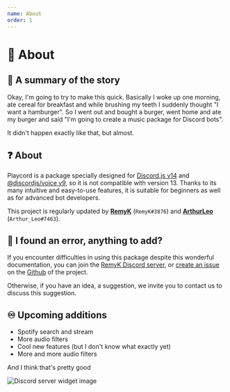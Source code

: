 ```yaml
---
name: About
order: 1
---
```


# 🎵 About

## 🍔 A summary of the story

Okay, I'm going to try to make this quick. Basically I woke up one morning, ate cereal for breakfast and while brushing my teeth I suddenly thought "I want a hamburger".
So I went out and bought a burger, went home and ate my burger and said "I'm going to create a music package for Discord bots".

It didn't happen exactly like that, but almost.

## ❓ About

Playcord is a package specially designed for [Discord.js v14](https://www.npmjs.com/package/discord.js) and [@discordjs/voice v9](https://www.npmjs.com/package/@discordjs/voice), so it is not compatible with version 13.
Thanks to its many intuitive and easy-to-use features, it is suitable for beginners as well as for advanced bot developers.

This project is regularly updated by [**RemyK**](https://github.com/RemyK888) (`RemyK#3876`) and [**ArthurLeo**](https://github.com/ArthurLeo13) (`Arthur_Leo#7463`).

## 🚀 I found an error, anything to add?

If you encounter difficulties in using this package despite this wonderful documentation, you can join the [RemyK Discord server](https://discord.gg/UBUSgw4), or [create an issue](https://github.com/RemyK888/playcord/issues/new) on the [Github](https://github.com/RemyK888/playcord) of the project.

Otherwise, if you have an idea, a suggestion, we invite you to contact us to discuss this suggestion.

## ♾️ Upcoming additions
 - Spotify search and stream
 - More audio filters
 - Cool new features (but I don't know what exactly yet)
 - More and more audio filters

And I think that's pretty good

<img src="https://discord.com/api/guilds/713699044811341895/widget.png?style=banner2" alt="Discord server widget image">

